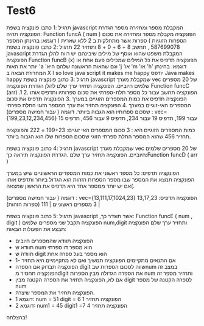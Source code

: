 # Test6
תרגיל :1 
כתבו פונקציה בשפת javascript המקבלת מספר ומחזירה מספר 
הגדרת הפונקציה תהיה: 
Function funcA ( num ) 
הפונקציה מקבלת מספר ומחזירה את סכום הספרות הזוגיות ) ספרות אשר מתחלקות ב 2 ללא שארית ( 
דוגמא:
בהינתן המספר 587699078 , תחשב 8 + 6 + 0 + 8 ותחזיר 22
תרגיל :2 
כתבו פונקציה בשפת javascript המקבלת משפט שהוא אוסף של מילים שיבינהם יש רווח 
להלן הגדרת הפונקציה 
Function funcB (x) 
הפונקציה תדפיס את כל המילים שמכילים פעם אחת או יותר את האות 'a 'וגם שהאות הראשונה שלהם היא 'j 'או 'm 'או 'h'
דוגמא: 
בהינתן המחרוזת הבאה ב X
I so love java script it makes me happy
יודפס 
Java makes happy
תרגיל :3 
כתוב פונקציה בשפת javascript שמקבלת מערך vec של 20 מספרים שלמים חיוביים. הפונקציה תחזיר ערך שלם
להלן הגדרת הפונקציה
Function funcC (arr)
.1 הפונקציה תחשב עבור כל מספר תלת-ספרתי את סכום ספרותיו ותדפיס אותו
.2 הפונקציה תדפיס את כמות המספרים הזוגיים במערך 
.3 הפונקציה תדפיס את סכום המספרים האי-זוגיים במערך
.4 הפונקציה תחזיר את ערך המספר הזוגי התלת ספרתי שסכום ספרותיו הוא הגבוה ביותר.
דוגמה ( עבור חמישה מספרים) : vec={199,23,12,234,456}
עבור 199, תדפיס 19
עבור 234, תדפיס 9
עבור 456, תדפיס 15

כמות המספרים הזוגיים היא : 3
סכום המספרים האי זוגיים: 199+23 = 222
והפונקציה תחזיר 456 שהוא המספר התלת ספרתי הזוגי שסכום הספרות שלו הוא הגבוה ביותר.


תרגיל :4 
כתוב פונקציה בשפת javascript שמקבלת מערך vec של 20 מספרים שלמים חיוביים. הפונקציה תחזיר ערך שלם .הגדרת 
הפונקציה תיראה כך:Function funcD ( arr ) 

הפונקציה תדפיס:
כל מספר ראשוני
את כמות המספרים הראשוניים שיש במערך
הפונקציה תמצא את המספר שבו מספר הספרות הזהות הוא הגדול ביותר ותדפיס אותו )אם יש יותר ממספר אחד היא תדפיס את הראשון שמצאה.


דוגמה ( עבור חמישה מספרים) : vec={13,111,17,1024,23}
הפונקציה תדפיס: 13,17,23 | 3 מספרים ראשוניים | 111 (ספרות הזהות)



תרגיל :5 
כתוב פונקציה בשפת javascript ,אשר תוגדר כך:
Function funcE ( num , digit ) 
הפונקציה תקבל שני מספרים שלמים num,digit ותחזיר ערך שלם
הפונקציה תבצע את הפעולות הבאות: 
- הפונקציה תוודא שהמספרים חיובים
- תוודא ש num הוא מספר דו ספרתי
- תוודה ש digit הוא מספר בעל ספרה אחת
- אם  התנאים מתקיימים הפונקציה תמשיך ואם לא מתקיימיים היא תחזיר -1
- הפונקציה תבדוק אם הספרה digit שווה לסכום הספרות שבnum במצב זה הפונקציה תחסיר מdigit את הספרה הגדולה מבין הספרות  num ותחזיר מספר זה
- אם לא, הפונקציה תחזיר את הספרה הקטנה מבין digit לספרה הקטנה של מספר num
- הפונקציה תחזיר את המספר שיצרה.
- דוגמא 1: num = 51 digit = 6  הפונקציה תחזיר 1
- דוגמא 2: num1 = 45 digit1 =7 הפונקציה תחזיר 4


בהצלחה!
